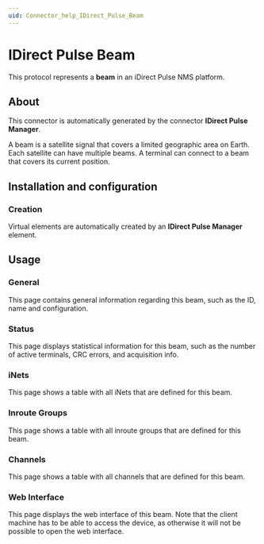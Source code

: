 ```yaml
---
uid: Connector_help_IDirect_Pulse_Beam
---
```


# IDirect Pulse Beam

This protocol represents a **beam** in an iDirect Pulse NMS platform.

## About

This connector is automatically generated by the connector **IDirect Pulse Manager**.

A beam is a satellite signal that covers a limited geographic area on Earth. Each satellite can have multiple beams. A terminal can connect to a beam that covers its current position.

## Installation and configuration

### Creation

Virtual elements are automatically created by an **IDirect Pulse Manager** element.

## Usage

### General

This page contains general information regarding this beam, such as the ID, name and configuration.

### Status

This page displays statistical information for this beam, such as the number of active terminals, CRC errors, and acquisition info.

### iNets

This page shows a table with all iNets that are defined for this beam.

### Inroute Groups

This page shows a table with all inroute groups that are defined for this beam.

### Channels

This page shows a table with all channels that are defined for this beam.

### Web Interface

This page displays the web interface of this beam. Note that the client machine has to be able to access the device, as otherwise it will not be possible to open the web interface.
